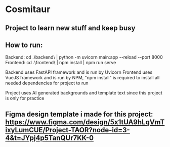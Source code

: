 # Cosmitaur

## Project to learn new stuff and keep busy

## How to run:
Backend: cd .\backend\ | python -m uvicorn main:app --reload --port 8000
Frontend: cd .\frontend\ | npm install | npm run serve

Backend uses FastAPI framework and is run by Uvicorn
Frontend uses VueJS framework and is run by NPM, "npm install" is required to install all needed dependencies for project to run

Project uses AI generated backgrounds and template text since this project is only for practice

## Figma design template i made for this project: https://www.figma.com/design/5x1tUA9hLqVmTixyLumCUE/Project-TAOR?node-id=3-4&t=JYpj4p5TanQUr7KK-0 
